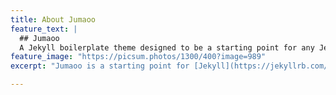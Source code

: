 ```yaml
---
title: About Jumaoo
feature_text: |
  ## Jumaoo
  A Jekyll boilerplate theme designed to be a starting point for any Jekyll website
feature_image: "https://picsum.photos/1300/400?image=989"
excerpt: "Jumaoo is a starting point for [Jekyll](https://jekyllrb.com/) projects. Rather than starting from scratch, this boilerplate is designed to get the ball rolling immediately. Install it, configure it, tweak it, push it."

---
```


